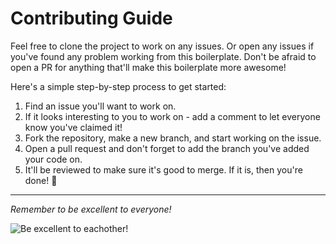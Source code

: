 # Contributing Guide

Feel free to clone the project to work on any issues.
Or open any issues if you've found any problem working from this boilerplate. Don't be afraid to open a PR for anything that'll make this boilerplate more awesome!

Here's a simple step-by-step process to get started:
1. Find an issue you'll want to work on.
2. If it looks interesting to you to work on - add a comment to let everyone know you've claimed it!
3. Fork the repository, make a new branch, and start working on the issue.
4. Open a pull request and don't forget to add the branch you've added your code on.
5. It'll be reviewed to make sure it's good to merge. If it is, then you're done! 🎉
---
*Remember to be excellent to everyone!*

![Be excellent to eachother!](https://media.giphy.com/media/l4KhRsScQKgWZzqO4/giphy.gif)
